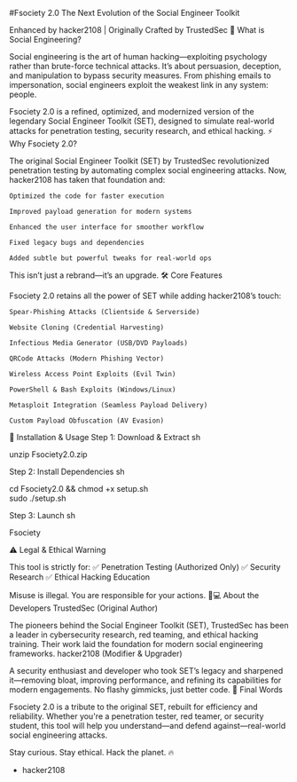 #Fsociety 2.0
The Next Evolution of the Social Engineer Toolkit

Enhanced by hacker2108 | Originally Crafted by TrustedSec
🔐 What is Social Engineering?

Social engineering is the art of human hacking—exploiting psychology rather than brute-force technical attacks. It’s about persuasion, deception, and manipulation to bypass security measures. From phishing emails to impersonation, social engineers exploit the weakest link in any system: people.

Fsociety 2.0 is a refined, optimized, and modernized version of the legendary Social Engineer Toolkit (SET), designed to simulate real-world attacks for penetration testing, security research, and ethical hacking.
⚡ Why Fsociety 2.0?

The original Social Engineer Toolkit (SET) by TrustedSec revolutionized penetration testing by automating complex social engineering attacks. Now, hacker2108 has taken that foundation and:

    Optimized the code for faster execution

    Improved payload generation for modern systems

    Enhanced the user interface for smoother workflow

    Fixed legacy bugs and dependencies

    Added subtle but powerful tweaks for real-world ops

This isn’t just a rebrand—it’s an upgrade.
🛠️ Core Features

Fsociety 2.0 retains all the power of SET while adding hacker2108’s touch:

    Spear-Phishing Attacks (Clientside & Serverside)

    Website Cloning (Credential Harvesting)

    Infectious Media Generator (USB/DVD Payloads)

    QRCode Attacks (Modern Phishing Vector)

    Wireless Access Point Exploits (Evil Twin)

    PowerShell & Bash Exploits (Windows/Linux)

    Metasploit Integration (Seamless Payload Delivery)

    Custom Payload Obfuscation (AV Evasion)

🚀 Installation & Usage
Step 1: Download & Extract
sh

unzip Fsociety2.0.zip

Step 2: Install Dependencies
sh

cd Fsociety2.0 && chmod +x setup.sh  
sudo ./setup.sh  

Step 3: Launch
sh

Fsociety  

⚠️ Legal & Ethical Warning

This tool is strictly for:
✅ Penetration Testing (Authorized Only)
✅ Security Research
✅ Ethical Hacking Education

Misuse is illegal. You are responsible for your actions.
👨💻 About the Developers
TrustedSec (Original Author)

The pioneers behind the Social Engineer Toolkit (SET), TrustedSec has been a leader in cybersecurity research, red teaming, and ethical hacking training. Their work laid the foundation for modern social engineering frameworks.
hacker2108 (Modifier & Upgrader)

A security enthusiast and developer who took SET’s legacy and sharpened it—removing bloat, improving performance, and refining its capabilities for modern engagements. No flashy gimmicks, just better code.
💬 Final Words

Fsociety 2.0 is a tribute to the original SET, rebuilt for efficiency and reliability. Whether you're a penetration tester, red teamer, or security student, this tool will help you understand—and defend against—real-world social engineering attacks.

Stay curious. Stay ethical. Hack the planet. 🔥

- hacker2108

